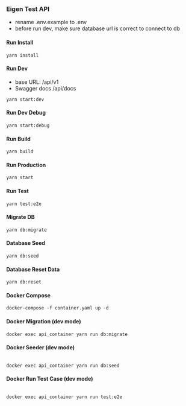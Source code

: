 ### Eigen Test API

- rename .env.example to .env
- before run dev, make sure database url is correct to connect to db

#### Run Install
```
yarn install

```

#### Run Dev
- base URL: /api/v1
- Swagger docs /api/docs
```
yarn start:dev
```

#### Run Dev Debug

```
yarn start:debug
```

#### Run Build

```
yarn build
```

#### Run Production

```
yarn start
```

#### Run Test

```
yarn test:e2e
```

#### Migrate DB

```
yarn db:migrate
```

#### Database Seed

```
yarn db:seed
```

#### Database Reset Data

```
yarn db:reset
```

#### Docker Compose

```
docker-compose -f container.yaml up -d
```

#### Docker Migration (dev mode)

```
docker exec api_container yarn run db:migrate
```

#### Docker Seeder (dev mode)

```

docker exec api_container yarn run db:seed

```

#### Docker Run Test Case (dev mode)

```

docker exec api_container yarn run test:e2e

```
